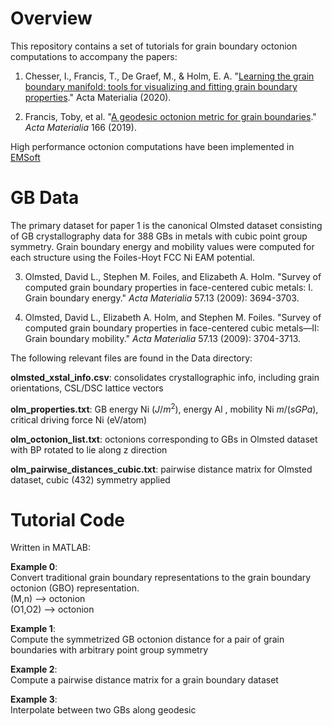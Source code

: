 # Overview

This repository contains a set of tutorials for grain boundary octonion computations to accompany the papers: 

1. Chesser, I., Francis, T., De Graef, M., & Holm, E. A. "[Learning the grain boundary manifold: tools for visualizing and fitting grain boundary properties](https://www.sciencedirect.com/science/article/pii/S1359645420303633?casa_token=XinNAgHJfhkAAAAA:tqFRNwjk3TLPngrylMfXQmJn6kFkNnBiSuriA9ccH_6q64OORQuFYN4T7rphIXEFAStHt-8mwR4)." Acta Materialia (2020).

2. Francis, Toby, et al. "[A geodesic octonion metric for grain boundaries](https://www.sciencedirect.com/science/article/abs/pii/S1359645418309844)." *Acta Materialia* 166 (2019).

High performance octonion computations have been implemented in [EMSoft](https://github.com/EMsoft-org/EMsoft/tree/develop/Source/GBs) 


# GB Data

The primary dataset for paper 1 is the canonical Olmsted dataset consisting of GB crystallography data for 388 GBs in metals with cubic point group symmetry. Grain boundary energy and mobility values were computed for each structure using the Foiles-Hoyt FCC Ni EAM  potential. 

3. Olmsted, David L., Stephen M. Foiles, and Elizabeth A. Holm. "Survey of computed grain boundary properties in face-centered cubic metals: I. Grain boundary energy." *Acta Materialia* 57.13 (2009): 3694-3703.

4. Olmsted, David L., Elizabeth A. Holm, and Stephen M. Foiles. "Survey of computed grain boundary properties in face-centered cubic metals—II: Grain boundary mobility." *Acta Materialia* 57.13 (2009): 3704-3713.


The following relevant files are found in the Data directory: 

**olmsted_xstal_info.csv**: consolidates crystallographic info, including grain orientations, CSL/DSC lattice vectors

**olm_properties.txt**: GB energy Ni ($J/m^2$), energy Al , mobility Ni $m/(s GPa)$, critical driving force Ni (eV/atom)

**olm_octonion_list.txt**: octonions corresponding to GBs in Olmsted dataset with BP rotated to lie along z direction

**olm_pairwise_distances_cubic.txt**: pairwise distance matrix for Olmsted dataset, cubic (432) symmetry applied

# Tutorial Code

Written in MATLAB: 

**Example 0**: <br/>
Convert traditional grain boundary representations to the grain boundary octonion (GBO) representation.<br/>
(M,n) --> octonion<br/>
(O1,O2) --> octonion<br/>

**Example 1**: <br/>
Compute the symmetrized GB octonion distance for a pair of grain boundaries with arbitrary point group symmetry

**Example 2**: <br/>
Compute a pairwise distance matrix for a grain boundary dataset

**Example 3**: <br/> 
Interpolate between two GBs along geodesic


